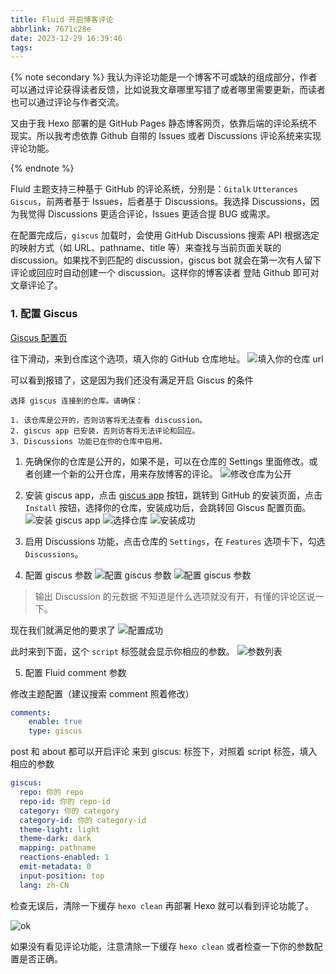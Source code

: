 ```yaml
---
title: Fluid 开启博客评论
abbrlink: 7671c28e
date: 2023-12-29 16:39:46
tags:
---
```


{% note secondary %}
我认为评论功能是一个博客不可或缺的组成部分，作者可以通过评论获得读者反馈，比如说我文章哪里写错了或者哪里需要更新，而读者也可以通过评论与作者交流。

又由于我 Hexo 部署的是 GitHub Pages 静态博客网页，依靠后端的评论系统不现实。所以我考虑依靠 Github 自带的 Issues 或者 Discussions 评论系统来实现评论功能。

{% endnote %}

Fluid 主题支持三种基于 GitHub 的评论系统，分别是：`Gitalk` `Utterances` `Giscus`，前两者基于 Issues，后者基于 Discussions。我选择 Discussions，因为我觉得 Discussions 更适合评论，Issues 更适合提 BUG 或需求。

在配置完成后，`giscus` 加载时，会使用 GitHub Discussions 搜索 API 根据选定的映射方式（如 URL、pathname、title 等）来查找与当前页面关联的 discussion。如果找不到匹配的 discussion，giscus bot 就会在第一次有人留下评论或回应时自动创建一个 discussion。这样你的博客读者 登陆 Github 即可对文章评论了。


### 1. 配置 Giscus

[Giscus 配置页](https://giscus.app/zh-CN)

往下滑动，来到仓库这个选项，填入你的 GitHub 仓库地址。
![填入你的仓库 url](configure1.webp)

可以看到报错了，这是因为我们还没有满足开启 Giscus 的条件

```
选择 giscus 连接到的仓库。请确保：

1. 该仓库是公开的，否则访客将无法查看 discussion。
2. giscus app 已安装，否则访客将无法评论和回应。
3. Discussions 功能已在你的仓库中启用。
```

1. 先确保你的仓库是公开的，如果不是，可以在仓库的 Settings 里面修改。或者创建一个新的公开仓库，用来存放博客的评论。
![修改仓库为公开](configure2.webp)

2. 安装 giscus app，点击 [giscus app](https://github.com/apps/giscus) 按钮，跳转到 GitHub 的安装页面，点击 `Install` 按钮，选择你的仓库，安装成功后，会跳转回 Giscus 配置页面。
![安装 giscus app](configure3.webp)
![选择仓库](configure4.webp)
![安装成功](configure5.webp)

3. 启用 Discussions 功能，点击仓库的 `Settings`，在 `Features` 选项卡下，勾选 `Discussions`。

4. 配置 giscus 参数
![配置 giscus 参数](configure6.webp)
![配置 giscus 参数](configure7.webp)
> 输出 Discussion 的元数据 不知道是什么选项就没有开，有懂的评论区说一下。

现在我们就满足他的要求了
![配置成功](fulfillment.webp)

此时来到下面，这个 `script` 标签就会显示你相应的参数。
![参数列表](configure8.webp)

5. 配置 Fluid comment 参数

修改主题配置（建议搜索 comment 照着修改）

```yml
comments:
    enable: true
    type: giscus
```
post 和 about 都可以开启评论
来到 giscus: 标签下，对照着 script 标签，填入相应的参数

```yml
giscus:
  repo: 你的 repo
  repo-id: 你的 repo-id
  category: 你的 category
  category-id: 你的 category-id
  theme-light: light
  theme-dark: dark
  mapping: pathname
  reactions-enabled: 1
  emit-metadata: 0
  input-position: top
  lang: zh-CN
```

检查无误后，清除一下缓存 `hexo clean` 再部署 Hexo 就可以看到评论功能了。

![ok](ok.webp)

如果没有看见评论功能，注意清除一下缓存 `hexo clean` 或者检查一下你的参数配置是否正确。


